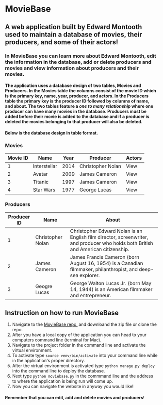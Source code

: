 # MovieBase
## A web application built by Edward Montooth used to maintain a database of movies, their producers, and some of their actors!
### In MovieBase you can learn more about Edward Montooth, edit the information in the database, add or delete producers and movies and view information about producers and their movies. 
#### The application uses a database design of two tables, Movies and Producers. In the Movies table the columns consist of the movie ID which is the primary key, name, year, producer, and actors. In the Producers table the primary key is the producer ID followed by columns of name, and about. The two tables feature a *one to many relationship* where one producer can have many movies in the database. Producers must be added before their movie is added to the database and if a producer is deleted the movies belonging to that producer will also be deleted. 
#### Below is the database design in table format. 

### **Movies**
Movie ID | Name | Year | Producer | Actors
------------ | ------------- | ------------- | ------------- | -------------
1 | Interstellar | 2014 | Christopher Nolan | View 
2 | Avatar | 2009 | James Cameron | View 
3 | Titanic | 1997 | James Cameron | View 
4 | Star Wars | 1977 | George Lucas | View 


### **Producers**
Producer ID | Name | About  
------------ | ------------- | ------------- 
1 | Christopher Nolan | Christopher Edward Nolan is an English film director, screenwriter, and producer who holds both British and American citizenship. 
2 | James Cameron | James Francis Cameron (born August 16, 1954) is a Canadian filmmaker, philanthropist, and deep-sea explorer.
3 | Geogre Lucas | George Walton Lucas Jr. (born May 14, 1944) is an American filmmaker and entrepreneur.


## Instruction on how to run MovieBase

1.  Navigate to the [MovieBase repo.](https://github.com/emontooth/moviebase.git) and downloand the zip file or clone the repo. 
1. After you have a local copy of the application you can head to your computers command line (terminal for Mac).
1. Navigate to the project folder in the command line and activate the virtual environment.
1. To activate type 
`source venv/bin/activate`
into your command line while in the application's proper directory.
1. After the virtual environment is activated type `python manage.py deploy` into the command line to deploy the database.
1. Next type `python moviebase.py` in the commmand line and the address to where the application is being run will come up.
1. Now you can navigate the website in anyway you would like!
#### Remember that you can edit, add and delete movies and producers!

